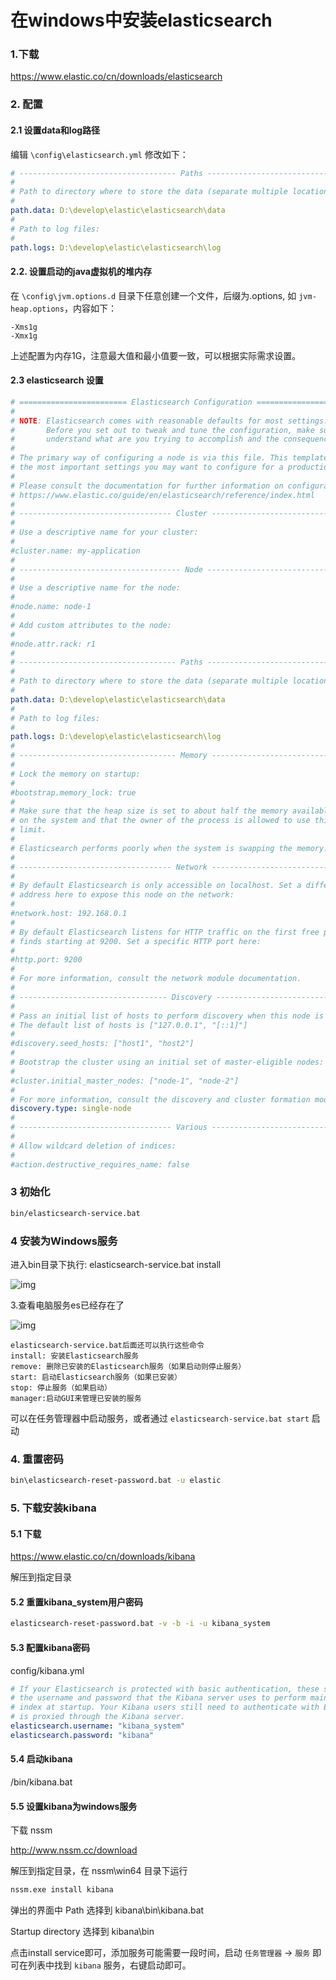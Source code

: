 #  在windows中安装elasticsearch 

### 1.下载

https://www.elastic.co/cn/downloads/elasticsearch

### 2. 配置

#### 2.1 设置data和log路径

编辑 `\config\elasticsearch.yml`  修改如下：

```yaml
# ----------------------------------- Paths ------------------------------------
#
# Path to directory where to store the data (separate multiple locations by comma):
#
path.data: D:\develop\elastic\elasticsearch\data
#
# Path to log files:
#
path.logs: D:\develop\elastic\elasticsearch\log
```



#### 2.2. 设置启动的java虚拟机的堆内存

在 `\config\jvm.options.d` 目录下任意创建一个文件，后缀为.options, 如 `jvm-heap.options`，内容如下：

```properties
-Xms1g
-Xmx1g
```

上述配置为内存1G，注意最大值和最小值要一致，可以根据实际需求设置。

#### 2.3 elasticsearch 设置

```yaml
# ======================== Elasticsearch Configuration =========================
#
# NOTE: Elasticsearch comes with reasonable defaults for most settings.
#       Before you set out to tweak and tune the configuration, make sure you
#       understand what are you trying to accomplish and the consequences.
#
# The primary way of configuring a node is via this file. This template lists
# the most important settings you may want to configure for a production cluster.
#
# Please consult the documentation for further information on configuration options:
# https://www.elastic.co/guide/en/elasticsearch/reference/index.html
#
# ---------------------------------- Cluster -----------------------------------
#
# Use a descriptive name for your cluster:
#
#cluster.name: my-application
#
# ------------------------------------ Node ------------------------------------
#
# Use a descriptive name for the node:
#
#node.name: node-1
#
# Add custom attributes to the node:
#
#node.attr.rack: r1
#
# ----------------------------------- Paths ------------------------------------
#
# Path to directory where to store the data (separate multiple locations by comma):
#
path.data: D:\develop\elastic\elasticsearch\data
#
# Path to log files:
#
path.logs: D:\develop\elastic\elasticsearch\log
#
# ----------------------------------- Memory -----------------------------------
#
# Lock the memory on startup:
#
#bootstrap.memory_lock: true
#
# Make sure that the heap size is set to about half the memory available
# on the system and that the owner of the process is allowed to use this
# limit.
#
# Elasticsearch performs poorly when the system is swapping the memory.
#
# ---------------------------------- Network -----------------------------------
#
# By default Elasticsearch is only accessible on localhost. Set a different
# address here to expose this node on the network:
#
#network.host: 192.168.0.1
#
# By default Elasticsearch listens for HTTP traffic on the first free port it
# finds starting at 9200. Set a specific HTTP port here:
#
#http.port: 9200
#
# For more information, consult the network module documentation.
#
# --------------------------------- Discovery ----------------------------------
#
# Pass an initial list of hosts to perform discovery when this node is started:
# The default list of hosts is ["127.0.0.1", "[::1]"]
#
#discovery.seed_hosts: ["host1", "host2"]
#
# Bootstrap the cluster using an initial set of master-eligible nodes:
#
#cluster.initial_master_nodes: ["node-1", "node-2"]
#
# For more information, consult the discovery and cluster formation module documentation.
discovery.type: single-node
#
# ---------------------------------- Various -----------------------------------
#
# Allow wildcard deletion of indices:
#
#action.destructive_requires_name: false
```



### 3 初始化

```bash
bin/elasticsearch-service.bat
```



### 4 安装为Windows服务

进入bin目录下执行: elasticsearch-service.bat install

![img](https://img-blog.csdnimg.cn/img_convert/1c60e65e8620ce77dc18d5a0efae36c6.png)



3.查看电脑服务es已经存在了

![img](https://img-blog.csdnimg.cn/img_convert/fae684b0321a710f73d39e1df8b46761.png)

```
elasticsearch-service.bat后面还可以执行这些命令
install: 安装Elasticsearch服务
remove: 删除已安装的Elasticsearch服务（如果启动则停止服务）
start: 启动Elasticsearch服务（如果已安装）
stop: 停止服务（如果启动）
manager:启动GUI来管理已安装的服务
```

可以在任务管理器中启动服务，或者通过 `elasticsearch-service.bat start` 启动



### 4. 重置密码

```bash
bin\elasticsearch-reset-password.bat -u elastic
```



### 5. 下载安装kibana

#### 5.1 下载

https://www.elastic.co/cn/downloads/kibana

解压到指定目录

#### 5.2 重置kibana_system用户密码

```bash
elasticsearch-reset-password.bat -v -b -i -u kibana_system
```

#### 5.3 配置kibana密码

config/kibana.yml

```yaml
# If your Elasticsearch is protected with basic authentication, these settings provide
# the username and password that the Kibana server uses to perform maintenance on the Kibana
# index at startup. Your Kibana users still need to authenticate with Elasticsearch, which
# is proxied through the Kibana server.
elasticsearch.username: "kibana_system"
elasticsearch.password: "kibana"
```



#### 5.4 启动kibana

/bin/kibana.bat

#### 5.5 设置kibana为windows服务

下载 nssm

http://www.nssm.cc/download

解压到指定目录，在 nssm\win64 目录下运行

```bash
nssm.exe install kibana
```

弹出的界面中 Path 选择到  kibana\bin\kibana.bat

Startup directory 选择到  kibana\bin 

点击install service即可，添加服务可能需要一段时间，启动 `任务管理器` -> `服务` 即可在列表中找到 `kibana` 服务，右键启动即可。

